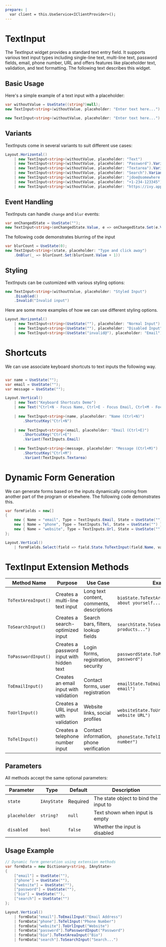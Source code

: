```yaml
---
prepare: |
  var client = this.UseService<IClientProvider>();
---
```


# TextInput

The TextInput widget provides a standard text entry field. It supports various text input types including single-line text, multi-line text, password fields, email, phone number, URL and offers features like placeholder text, validation, and text formatting. The following text describes this widget.

## Basic Usage

Here's a simple example of a text input with a placeholder:

```csharp
var withoutValue = UseState((string?)null);
new TextInput<string>(withoutValue, placeholder: "Enter text here...");
```

```csharp demo
new TextInput<string>(withoutValue, placeholder: "Enter text here...")
```

## Variants

TextInputs come in several variants to suit different use cases:

```csharp demo-tabs
Layout.Horizontal()
    | new TextInput<string>(withoutValue, placeholder: "Text")
    | new TextInput<string>(withoutValue, placeholder: "Password").Variant(TextInputs.Password)
    | new TextInput<string>(withoutValue, placeholder: "Textarea").Variant(TextInputs.Textarea)
    | new TextInput<string>(withoutValue, placeholder: "Search").Variant(TextInputs.Search)
    | new TextInput<string>(withoutValue, placeholder: "jdoe@somewhere.com").Variant(TextInputs.Email)
    | new TextInput<string>(withoutValue, placeholder: "+1-234-123345").Variant(TextInputs.Tel)
    | new TextInput<string>(withoutValue, placeholder: "https://ivy.app/").Variant(TextInputs.Url)
```

## Event Handling

TextInputs can handle `change` and `blur` events: 


```csharp
var onChangedState = UseState("");
new TextInput<string>(onChangedState.Value, e => onChangedState.Set(e.Value));
```

The following code demonstrates blurring of the input 

```csharp
var blurCount = UseState(0);
new TextInput<string>(state, placeholder: "Type and click away")
    .OnBlur(_ => blurCount.Set(blurCount.Value + 1))
```

## Styling

TextInputs can be customized with various styling options:

```csharp
new TextInput<string>(withoutValue, placeholder: "Styled Input")
    .Disabled()
    .Invalid("Invalid input")
```

Here are some more examples of how we can use different styling options. 

```csharp demo-tabs
Layout.Horizontal()
    | new TextInput<string>(UseState(""), placeholder: "Normal Input")
    | new TextInput<string>(UseState(""), placeholder: "Disabled Input").Disabled()
    | new TextInput<string>(UseState("invalid@"), placeholder: "Email").Invalid("Invalid email address")
```


# Shortcuts
We can use associate keyboard shortcuts to text inputs the following way. 

```csharp demo

var name = UseState("");
var email = UseState("");
var message = UseState("");

Layout.Vertical()
    | new Text("Keyboard Shortcuts Demo")
    | new Text("Ctrl+N - Focus Name, Ctrl+E - Focus Email, Ctrl+M - Focus Message")
    
    | new TextInput<string>(name, placeholder: "Name (Ctrl+N)")
        .ShortcutKey("Ctrl+N")
    
    | new TextInput<string>(email, placeholder: "Email (Ctrl+E)")
        .ShortcutKey("Ctrl+E")
        .Variant(TextInputs.Email)
    
    | new TextInput<string>(message, placeholder: "Message (Ctrl+M)")
        .ShortcutKey("Ctrl+M")
        .Variant(TextInputs.Textarea)

```

# Dynamic Form Generation
We can generate forms based on the inputs dynamically coming from another part of the program or elsewhere. 
The following code demonstrates this. 

```csharp demo-below
var formFields = new[]
{
    new { Name = "email", Type = TextInputs.Email, State = UseState("") },
    new { Name = "phone", Type = TextInputs.Tel, State = UseState("") },
    new { Name = "website", Type = TextInputs.Url, State = UseState("") }
};

Layout.Vertical()
    | formFields.Select(field => field.State.ToTextInput(field.Name, variant: field.Type))
```

# TextInput Extension Methods

| Method Name | Purpose | Use Case | Example |
|-------------|---------|----------|---------|
| `ToTextAreaInput()` | Creates a multi-line text input | Long text content, comments, descriptions | `bioState.ToTextAreaInput("Tell us about yourself...")` |
| `ToSearchInput()` | Creates a search-optimized input | Search bars, filters, lookup fields | `searchState.ToSearchInput("Search products...")` |
| `ToPasswordInput()` | Creates a password input with hidden text | Login forms, registration, security | `passwordState.ToPasswordInput("Enter password")` |
| `ToEmailInput()` | Creates an email input with validation | Contact forms, user registration | `emailState.ToEmailInput("Enter your email")` |
| `ToUrlInput()` | Creates a URL input with validation | Website links, social profiles | `websiteState.ToUrlInput("Enter website URL")` |
| `ToTelInput()` | Creates a telephone number input | Contact information, phone verification | `phoneState.ToTelInput("Phone number")` |

## Parameters

All methods accept the same optional parameters:

| Parameter | Type | Default | Description |
|-----------|------|---------|-------------|
| `state` | `IAnyState` | Required | The state object to bind the input to |
| `placeholder` | `string?` | `null` | Text shown when input is empty |
| `disabled` | `bool` | `false` | Whether the input is disabled |

## Usage Example

```csharp
// Dynamic form generation using extension methods
var formData = new Dictionary<string, IAnyState>
{
    ["email"] = UseState(""),
    ["phone"] = UseState(""),
    ["website"] = UseState(""),
    ["password"] = UseState(""),
    ["bio"] = UseState(""),
    ["search"] = UseState("")
};

Layout.Vertical()
    | formData["email"].ToEmailInput("Email Address")
    | formData["phone"].ToTelInput("Phone Number") 
    | formData["website"].ToUrlInput("Website")
    | formData["password"].ToPasswordInput("Password")
    | formData["bio"].ToTextAreaInput("Bio")
    | formData["search"].ToSearchInput("Search...")
```

<WidgetDocs Type="Ivy.TextInput" ExtensionTypes="Ivy.TextInputExtensions" SourceUrl="https://github.com/Ivy-Interactive/Ivy-Framework/blob/main/Ivy/Widgets/Inputs/TextInput.cs"/>
